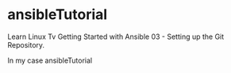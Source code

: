 # ansibleTutorial
Learn Linux Tv Getting Started with Ansible 03 - Setting up the Git Repository.

In my case ansibleTutorial

